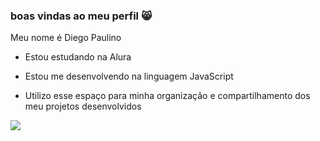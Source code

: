 ### boas vindas ao meu perfil 😸

Meu nome é Diego Paulino

- Estou estudando na Alura

- Estou me desenvolvendo na linguagem JavaScript

- Utilizo esse espaço para minha organização e compartilhamento dos meu projetos desenvolvidos

![](https://tenor.com/pt-BR/view/andressa-gif-10063181)
